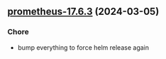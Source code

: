 

## [prometheus-17.6.3](https://github.com/truecharts/charts/compare/prometheus-17.6.2...prometheus-17.6.3) (2024-03-05)

### Chore



- bump everything to force helm release again